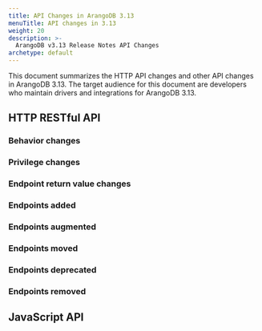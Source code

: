 ```yaml
---
title: API Changes in ArangoDB 3.13
menuTitle: API changes in 3.13
weight: 20
description: >-
  ArangoDB v3.13 Release Notes API Changes
archetype: default
---
```

This document summarizes the HTTP API changes and other API changes in ArangoDB 3.13.
The target audience for this document are developers who maintain drivers and
integrations for ArangoDB 3.13.

## HTTP RESTful API

### Behavior changes



### Privilege changes



### Endpoint return value changes



### Endpoints added



### Endpoints augmented



### Endpoints moved



### Endpoints deprecated



### Endpoints removed



## JavaScript API

